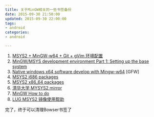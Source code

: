 ```yaml
---
title: 关于MinGW相关的一些书签备份
date: 2015-09-30 21:50:00
updated: 2015-09-30 22:00:00
tags: 
- android
categories: 
- android

---
```

 1. [MSYS2 + MinGW-w64 + Git + gVim
    环境配置](http://dantvt.is-programmer.com/posts/63161.html)
 2. [MinGW/MSYS development environment Part 1: Setting up the base
    system](http://ingar.satgnu.net/devenv/mingw32/base.html)
 3. [Native windows x64 software develop with
    Mingw-w64](http://www.drangon.org/mingw/) [GFW]
 4. [MSYS2 i686 packages
    ](http://sourceforge.net/projects/msys2/files/REPOS/MINGW/i686/)
 5. [MSYS2 x86_64
    packages](http://sourceforge.net/projects/msys2/files/REPOS/MINGW/x86_64/)
 6. [清华大学 MYSYS2
    mirror](http://mirror.tuna.tsinghua.edu.cn/msys2/REPOS/MSYS2/x86_64/)
 7. [MinGW How to
    do](http://www.gaia-gis.it/spatialite-3.0.0-BETA/mingw_how_to.html)
 8. [LUG MSYS2 镜像使用帮助](https://lug.ustc.edu.cn/wiki/mirrors/help/msys2)

完了，终于可以清理Bowser书签了